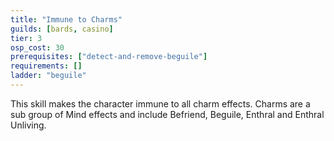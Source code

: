 ```yaml
---
title: "Immune to Charms"
guilds: [bards, casino]
tier: 3
osp_cost: 30
prerequisites: ["detect-and-remove-beguile"]
requirements: []
ladder: "beguile"
---
```

This skill makes the character immune to all charm effects. Charms are a sub group of Mind effects and include Befriend, Beguile, Enthral and Enthral Unliving.